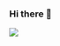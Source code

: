 ### Hi there 👋

![](https://leetcard.jacoblin.cool/pepperonii?theme=catppuccinMocha&font=Rubik&border=1&radius=16&height=200&width=500)
<!--
- 🔭 I’m currently working on ...
- 🌱 I’m currently learning ...
- 👯 I’m looking to collaborate on ...
- 🤔 I’m looking for help with ...
- 💬 Ask me about ...
- 📫 How to reach me: ...
- 😄 Pronouns: ...
- ⚡ Fun fact: ...
-->
